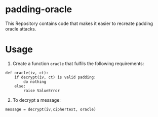 # padding-oracle
This Repository contains code that makes it easier to recreate padding oracle attacks.

# Usage
1. Create a function `oracle` that fulfils the following requirements:

```
def oracle(iv, ct):
	if decrypt(iv, ct) is valid padding:
		do nothing
	else:
		raise ValueError
```


2. To decrypt a message:

```
message = decrypt(iv,ciphertext, oracle)
```

